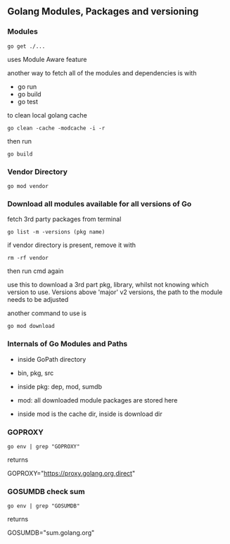 ## Golang Modules, Packages and versioning

### Modules

<code>go get ./...</code>

uses Module Aware feature

another way to fetch all of the modules and dependencies is with

- go run
- go build
- go test

to clean local golang cache

<code>go clean -cache -modcache -i -r</code>

then run

<code>go build</code>

### Vendor Directory

<code>go mod vendor</code>

### Download all modules available for all versions of Go

fetch 3rd party packages from terminal

<code>go list -m -versions (pkg name)</code>

if vendor directory is present, remove it with

<code>rm -rf vendor</code>

then run cmd again

use this to download a 3rd part pkg, library, whilst not knowing which version to use. Versions above 'major' v2 versions, the path to the module needs to be adjusted 

another command to use is

<code>go mod download</code>

### Internals of Go Modules and Paths

- inside GoPath directory

- bin, pkg, src

- inside pkg: dep, mod, sumdb

- mod: all downloaded module packages are stored here

- inside mod is the cache dir, inside is download dir

### GOPROXY

<code>go env | grep "GOPROXY"</code>

returns

GOPROXY="https://proxy.golang.org,direct"

### GOSUMDB check sum

<code>go env | grep "GOSUMDB"</code>

returns

GOSUMDB="sum.golang.org"

